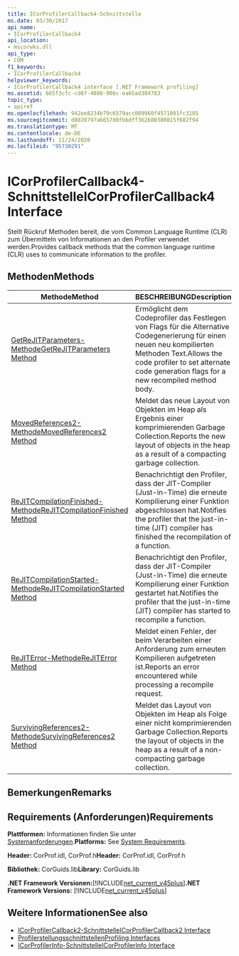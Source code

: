 ```yaml
---
title: ICorProfilerCallback4-Schnittstelle
ms.date: 03/30/2017
api_name:
- ICorProfilerCallback4
api_location:
- mscorwks.dll
api_type:
- COM
f1_keywords:
- ICorProfilerCallback4
helpviewer_keywords:
- ICorProfilerCallback4 interface [.NET Framework profiling]
ms.assetid: 665f3cfc-cd6f-4880-906c-ea65ad384783
topic_type:
- apiref
ms.openlocfilehash: 942ee8234b79c6579acc009960f4571801fc3185
ms.sourcegitcommit: d8020797a6657d0fbbdff362b80300815f682f94
ms.translationtype: MT
ms.contentlocale: de-DE
ms.lasthandoff: 11/24/2020
ms.locfileid: "95730291"
---
```

# <a name="icorprofilercallback4-interface"></a><span data-ttu-id="04206-102">ICorProfilerCallback4-Schnittstelle</span><span class="sxs-lookup"><span data-stu-id="04206-102">ICorProfilerCallback4 Interface</span></span>

<span data-ttu-id="04206-103">Stellt Rückruf Methoden bereit, die vom Common Language Runtime (CLR) zum Übermitteln von Informationen an den Profiler verwendet werden.</span><span class="sxs-lookup"><span data-stu-id="04206-103">Provides callback methods that the common language runtime (CLR) uses to communicate information to the profiler.</span></span>  
  
## <a name="methods"></a><span data-ttu-id="04206-104">Methoden</span><span class="sxs-lookup"><span data-stu-id="04206-104">Methods</span></span>  
  
|<span data-ttu-id="04206-105">Methode</span><span class="sxs-lookup"><span data-stu-id="04206-105">Method</span></span>|<span data-ttu-id="04206-106">BESCHREIBUNG</span><span class="sxs-lookup"><span data-stu-id="04206-106">Description</span></span>|  
|------------|-----------------|  
|[<span data-ttu-id="04206-107">GetReJITParameters-Methode</span><span class="sxs-lookup"><span data-stu-id="04206-107">GetReJITParameters Method</span></span>](icorprofilercallback4-getrejitparameters-method.md)|<span data-ttu-id="04206-108">Ermöglicht dem Codeprofiler das Festlegen von Flags für die Alternative Codegenerierung für einen neuen neu kompilierten Methoden Text.</span><span class="sxs-lookup"><span data-stu-id="04206-108">Allows the code profiler to set alternate code generation flags for a new recompiled method body.</span></span>|  
|[<span data-ttu-id="04206-109">MovedReferences2-Methode</span><span class="sxs-lookup"><span data-stu-id="04206-109">MovedReferences2 Method</span></span>](icorprofilercallback4-movedreferences2-method.md)|<span data-ttu-id="04206-110">Meldet das neue Layout von Objekten im Heap als Ergebnis einer komprimierenden Garbage Collection.</span><span class="sxs-lookup"><span data-stu-id="04206-110">Reports the new layout of objects in the heap as a result of a compacting garbage collection.</span></span>|  
|[<span data-ttu-id="04206-111">ReJITCompilationFinished-Methode</span><span class="sxs-lookup"><span data-stu-id="04206-111">ReJITCompilationFinished Method</span></span>](icorprofilercallback4-rejitcompilationfinished-method.md)|<span data-ttu-id="04206-112">Benachrichtigt den Profiler, dass der JIT-Compiler (Just-in-Time) die erneute Kompilierung einer Funktion abgeschlossen hat.</span><span class="sxs-lookup"><span data-stu-id="04206-112">Notifies the profiler that the just-in-time (JIT) compiler has finished the recompilation of a function.</span></span>|  
|[<span data-ttu-id="04206-113">ReJITCompilationStarted-Methode</span><span class="sxs-lookup"><span data-stu-id="04206-113">ReJITCompilationStarted Method</span></span>](icorprofilercallback4-rejitcompilationstarted-method.md)|<span data-ttu-id="04206-114">Benachrichtigt den Profiler, dass der JIT-Compiler (Just-in-Time) die erneute Kompilierung einer Funktion gestartet hat.</span><span class="sxs-lookup"><span data-stu-id="04206-114">Notifies the profiler that the just-in-time (JIT) compiler has started to recompile a function.</span></span>|  
|[<span data-ttu-id="04206-115">ReJITError-Methode</span><span class="sxs-lookup"><span data-stu-id="04206-115">ReJITError Method</span></span>](icorprofilercallback4-rejiterror-method.md)|<span data-ttu-id="04206-116">Meldet einen Fehler, der beim Verarbeiten einer Anforderung zum erneuten Kompilieren aufgetreten ist.</span><span class="sxs-lookup"><span data-stu-id="04206-116">Reports an error encountered while processing a recompile request.</span></span>|  
|[<span data-ttu-id="04206-117">SurvivingReferences2-Methode</span><span class="sxs-lookup"><span data-stu-id="04206-117">SurvivingReferences2 Method</span></span>](icorprofilercallback4-survivingreferences2-method.md)|<span data-ttu-id="04206-118">Meldet das Layout von Objekten im Heap als Folge einer nicht komprimierenden Garbage Collection.</span><span class="sxs-lookup"><span data-stu-id="04206-118">Reports the layout of objects in the heap as a result of a non-compacting garbage collection.</span></span>|  
  
## <a name="remarks"></a><span data-ttu-id="04206-119">Bemerkungen</span><span class="sxs-lookup"><span data-stu-id="04206-119">Remarks</span></span>  
  
## <a name="requirements"></a><span data-ttu-id="04206-120">Requirements (Anforderungen)</span><span class="sxs-lookup"><span data-stu-id="04206-120">Requirements</span></span>  

 <span data-ttu-id="04206-121">**Plattformen:** Informationen finden Sie unter [Systemanforderungen](../../get-started/system-requirements.md).</span><span class="sxs-lookup"><span data-stu-id="04206-121">**Platforms:** See [System Requirements](../../get-started/system-requirements.md).</span></span>  
  
 <span data-ttu-id="04206-122">**Header:** CorProf.idl, CorProf.h</span><span class="sxs-lookup"><span data-stu-id="04206-122">**Header:** CorProf.idl, CorProf.h</span></span>  
  
 <span data-ttu-id="04206-123">**Bibliothek:** CorGuids.lib</span><span class="sxs-lookup"><span data-stu-id="04206-123">**Library:** CorGuids.lib</span></span>  
  
 <span data-ttu-id="04206-124">**.NET Framework Versionen:**[!INCLUDE[net_current_v45plus](../../../../includes/net-current-v45plus-md.md)]</span><span class="sxs-lookup"><span data-stu-id="04206-124">**.NET Framework Versions:** [!INCLUDE[net_current_v45plus](../../../../includes/net-current-v45plus-md.md)]</span></span>  
  
## <a name="see-also"></a><span data-ttu-id="04206-125">Weitere Informationen</span><span class="sxs-lookup"><span data-stu-id="04206-125">See also</span></span>

- [<span data-ttu-id="04206-126">ICorProfilerCallback2-Schnittstelle</span><span class="sxs-lookup"><span data-stu-id="04206-126">ICorProfilerCallback2 Interface</span></span>](icorprofilercallback2-interface.md)
- [<span data-ttu-id="04206-127">Profilerstellungsschnittstellen</span><span class="sxs-lookup"><span data-stu-id="04206-127">Profiling Interfaces</span></span>](profiling-interfaces.md)
- [<span data-ttu-id="04206-128">ICorProfilerInfo-Schnittstelle</span><span class="sxs-lookup"><span data-stu-id="04206-128">ICorProfilerInfo Interface</span></span>](icorprofilerinfo-interface.md)
